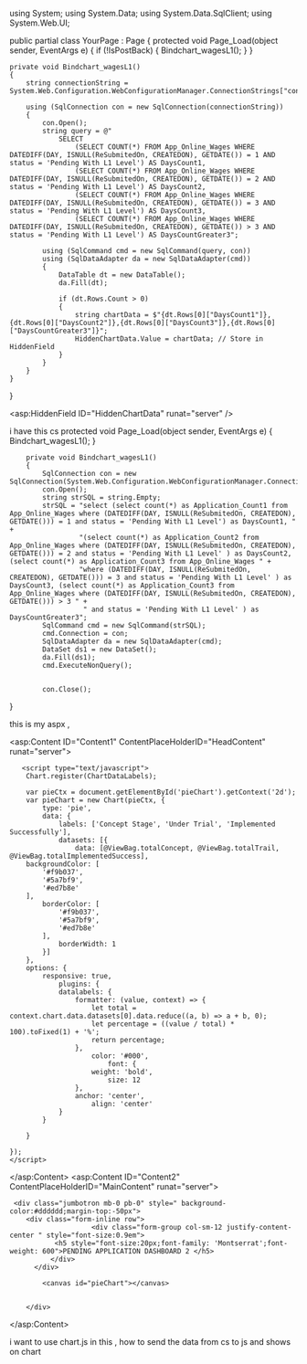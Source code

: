 using System;
using System.Data;
using System.Data.SqlClient;
using System.Web.UI;

public partial class YourPage : Page
{
    protected void Page_Load(object sender, EventArgs e)
    {
        if (!IsPostBack)
        {
            Bindchart_wagesL1();
        }
    }

    private void Bindchart_wagesL1()
    {
        string connectionString = System.Web.Configuration.WebConfigurationManager.ConnectionStrings["connect"].ConnectionString;

        using (SqlConnection con = new SqlConnection(connectionString))
        {
            con.Open();
            string query = @"
                SELECT 
                    (SELECT COUNT(*) FROM App_Online_Wages WHERE DATEDIFF(DAY, ISNULL(ReSubmitedOn, CREATEDON), GETDATE()) = 1 AND status = 'Pending With L1 Level') AS DaysCount1,
                    (SELECT COUNT(*) FROM App_Online_Wages WHERE DATEDIFF(DAY, ISNULL(ReSubmitedOn, CREATEDON), GETDATE()) = 2 AND status = 'Pending With L1 Level') AS DaysCount2,
                    (SELECT COUNT(*) FROM App_Online_Wages WHERE DATEDIFF(DAY, ISNULL(ReSubmitedOn, CREATEDON), GETDATE()) = 3 AND status = 'Pending With L1 Level') AS DaysCount3,
                    (SELECT COUNT(*) FROM App_Online_Wages WHERE DATEDIFF(DAY, ISNULL(ReSubmitedOn, CREATEDON), GETDATE()) > 3 AND status = 'Pending With L1 Level') AS DaysCountGreater3";

            using (SqlCommand cmd = new SqlCommand(query, con))
            using (SqlDataAdapter da = new SqlDataAdapter(cmd))
            {
                DataTable dt = new DataTable();
                da.Fill(dt);

                if (dt.Rows.Count > 0)
                {
                    string chartData = $"{dt.Rows[0]["DaysCount1"]},{dt.Rows[0]["DaysCount2"]},{dt.Rows[0]["DaysCount3"]},{dt.Rows[0]["DaysCountGreater3"]}";
                    HiddenChartData.Value = chartData; // Store in HiddenField
                }
            }
        }
    }
}

<asp:HiddenField ID="HiddenChartData" runat="server" />

<script src="https://cdn.jsdelivr.net/npm/chart.js"></script>
<script src="https://cdn.jsdelivr.net/npm/chartjs-plugin-datalabels"></script>
<script type="text/javascript">
    Chart.register(ChartDataLabels);

    document.addEventListener("DOMContentLoaded", function () {
        var hiddenField = document.getElementById('<%= HiddenChartData.ClientID %>').value;
        var chartData = hiddenField.split(',').map(Number); // Convert string to array of numbers

        var pieCtx = document.getElementById('pieChart').getContext('2d');
        var pieChart = new Chart(pieCtx, {
            type: 'pie',
            data: {
                labels: ['1 Day', '2 Days', '3 Days', '> 3 Days'],
                datasets: [{
                    data: chartData,
                    backgroundColor: ['#f9b037', '#5a7bf9', '#ed7b8e', '#76c893'],
                    borderColor: ['#f9b037', '#5a7bf9', '#ed7b8e', '#76c893'],
                    borderWidth: 1
                }]
            },
            options: {
                responsive: true,
                plugins: {
                    datalabels: {
                        formatter: (value, context) => {
                            let total = context.chart.data.datasets[0].data.reduce((a, b) => a + b, 0);
                            let percentage = ((value / total) * 100).toFixed(1) + '%';
                            return percentage;
                        },
                        color: '#000',
                        font: { weight: 'bold', size: 12 },
                        anchor: 'center',
                        align: 'center'
                    }
                }
            }
        });
    });
</script>





i have this cs 
        protected void Page_Load(object sender, EventArgs e)
        {
            Bindchart_wagesL1();
        }

        private void Bindchart_wagesL1()
        {
            SqlConnection con = new SqlConnection(System.Web.Configuration.WebConfigurationManager.ConnectionStrings["connect"].ConnectionString);
            con.Open();
            string strSQL = string.Empty;
            strSQL = "select (select count(*) as Application_Count1 from App_Online_Wages where (DATEDIFF(DAY, ISNULL(ReSubmitedOn, CREATEDON), GETDATE())) = 1 and status = 'Pending With L1 Level') as DaysCount1, " +
                     "(select count(*) as Application_Count2 from App_Online_Wages where (DATEDIFF(DAY, ISNULL(ReSubmitedOn, CREATEDON), GETDATE())) = 2 and status = 'Pending With L1 Level' ) as DaysCount2, (select count(*) as Application_Count3 from App_Online_Wages " +
                     "where (DATEDIFF(DAY, ISNULL(ReSubmitedOn, CREATEDON), GETDATE())) = 3 and status = 'Pending With L1 Level' ) as DaysCount3, (select count(*) as Application_Count3 from App_Online_Wages where (DATEDIFF(DAY, ISNULL(ReSubmitedOn, CREATEDON), GETDATE())) > 3 " +
                      " and status = 'Pending With L1 Level' ) as DaysCountGreater3";
            SqlCommand cmd = new SqlCommand(strSQL);
            cmd.Connection = con;
            SqlDataAdapter da = new SqlDataAdapter(cmd);
            DataSet ds1 = new DataSet();
            da.Fill(ds1);
            cmd.ExecuteNonQuery();


            con.Close();


      
}

this is my aspx ,

<asp:Content ID="Content1" ContentPlaceHolderID="HeadContent" runat="server">
   
<script src="https://cdn.jsdelivr.net/npm/chart.js"></script>
<script src="https://cdn.jsdelivr.net/npm/chartjs-plugin-datalabels"></script>
       <script type="text/javascript">
        Chart.register(ChartDataLabels);

        var pieCtx = document.getElementById('pieChart').getContext('2d');
        var pieChart = new Chart(pieCtx, {
            type: 'pie',
            data: {
                labels: ['Concept Stage', 'Under Trial', 'Implemented Successfully'],
                datasets: [{
                    data: [@ViewBag.totalConcept, @ViewBag.totalTrail, @ViewBag.totalImplementedSuccess],
        backgroundColor: [
            '#f9b037',
            '#5a7bf9',
            '#ed7b8e'
        ],
            borderColor: [
                '#f9b037',
                '#5a7bf9',
                '#ed7b8e'
            ],
                borderWidth: 1
            }]
        },
        options: {
            responsive: true,
                plugins: {
                datalabels: {
                    formatter: (value, context) => {
                        let total = context.chart.data.datasets[0].data.reduce((a, b) => a + b, 0);
                        let percentage = ((value / total) * 100).toFixed(1) + '%';
                        return percentage;
                    },
                        color: '#000',
                            font: {
                        weight: 'bold',
                            size: 12
                    },
                    anchor: 'center',
                        align: 'center'
                }
            }

        }

    });
    </script>
</asp:Content>
<asp:Content ID="Content2" ContentPlaceHolderID="MainContent" runat="server">
    
     <div class="jumbotron mb-0 pb-0" style=" background-color:#dddddd;margin-top:-50px">
        <div class="form-inline row">
                        <div class="form-group col-sm-12 justify-content-center " style="font-size:0.9em">
               <h5 style="font-size:20px;font-family: 'Montserrat';font-weight: 600">PENDING APPLICATION DASHBOARD 2 </h5>
              </div>
          </div>

            <canvas id="pieChart"></canvas>

       
        </div>


    
</asp:Content>


i want to use chart.js in this , how to send the data from cs to js and shows on chart
